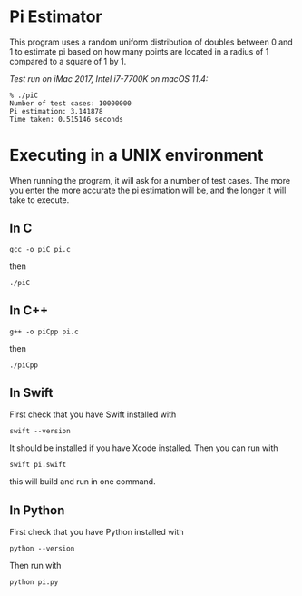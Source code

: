 # Pi Estimator
This program uses a random uniform distribution of doubles between 0 and 1 to estimate pi based on how many points are located in a radius of 1 compared to a square of 1 by 1.

*Test run on iMac 2017, Intel i7-7700K on macOS 11.4:*
``` console 
% ./piC 
Number of test cases: 10000000
Pi estimation: 3.141878 
Time taken: 0.515146 seconds
````


# Executing in a UNIX environment
When running the program, it will ask for a number of test cases. The more you enter the more accurate the pi estimation will be, and the longer it will take to execute.

## In C
```console
gcc -o piC pi.c
```
then
```console
./piC
```

## In C++
```console
g++ -o piCpp pi.c
```
then
```console
./piCpp
```

## In Swift
First check that you have Swift installed with
```console
swift --version
```
It should be installed if you have Xcode installed. 
Then you can run with
```console
swift pi.swift
```
this will build and run in one command.

## In Python
First check that you have Python installed with
```console
python --version
```
Then run with
```console
python pi.py
```

